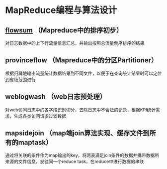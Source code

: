 # MapReduce编程与算法设计

## [flowsum](https://github.com/yangzheng0515/MapReduce/tree/master/flowsum) （Mapreduce中的排序初步）
对日志数据中的上下行流量信息汇总，并输出按照总流量倒序排序的结果

## provinceflow （Mapreduce中的分区Partitioner）
根据归属地输出流量统计数据结果到不同文件，以便于在查询统计结果时可以定位到省级范围进行

## weblogwash （web日志预处理）
对web访问日志中的各字段识别切分，去除日志中不合法的记录，根据KPI统计需求，生成各类访问请求过滤数据

## mapsidejoin （map端join算法实现、缓存文件到所有的maptask）
通过将关联的条件作为map输出的key，将两表满足join条件的数据并携带数据所来源的文件信息，发往同一个reduce task，在reduce中进行数据的串联
